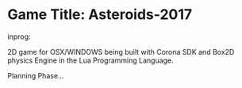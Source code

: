 # Game Title: Asteroids-2017

inprog: 

2D game for OSX/WINDOWS being built with Corona SDK and Box2D physics Engine in the Lua Programming Language.



  Planning Phase...
